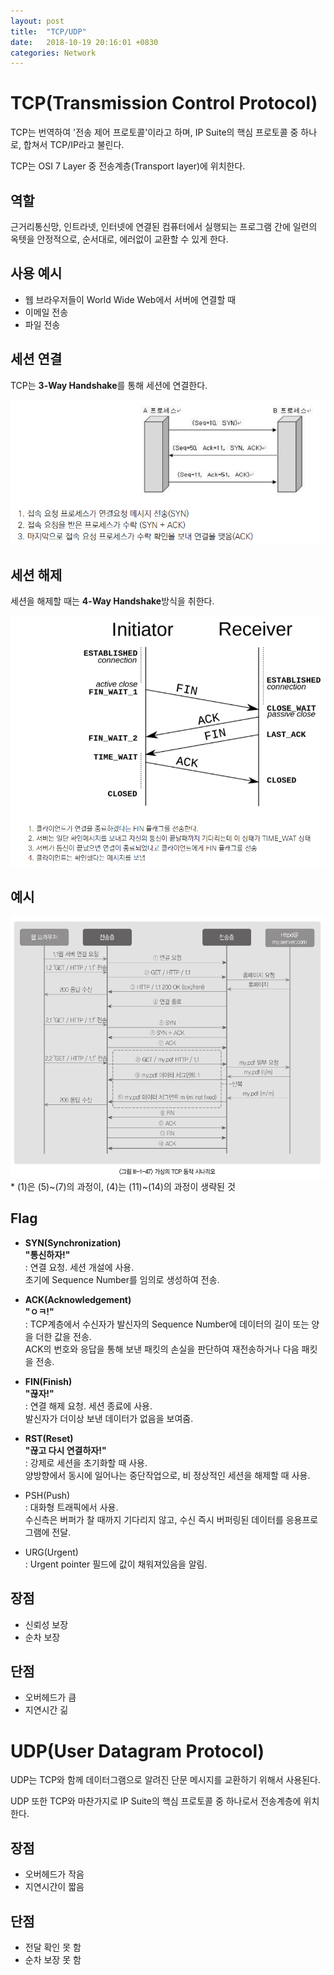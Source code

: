 ```yaml
---
layout: post
title:  "TCP/UDP"
date:   2018-10-19 20:16:01 +0830
categories: Network
---
```


# TCP(Transmission Control Protocol)
TCP는 번역하여 '전송 제어 프로토콜'이라고 하며, IP Suite의 핵심 프로토콜 중 하나로, 합쳐서 TCP/IP라고 불린다.

TCP는 OSI 7 Layer 중 전송계층(Transport layer)에 위치한다.

## 역할
근거리통신망, 인트라넷, 인터넷에 연결된 컴퓨터에서 실행되는 프로그램 간에 일련의 옥텟을 안정적으로, 순서대로, 에러없이 교환할 수 있게 한다.

## 사용 예시
- 웹 브라우저들이 World Wide Web에서 서버에 연결할 때
- 이메일 전송
- 파일 전송

## 세션 연결
TCP는 **3-Way Handshake**를 통해 세션에 연결한다.

![3-way_handshake](/assets/images/3-way_handshake.PNG)

## 세션 해제
세션을 해제할 때는 **4-Way Handshake**방식을 취한다.

![4-way_handshake](/assets/images/4-way_handshake.PNG)

## 예시
![handshake_example](/assets/images/handshake_example.PNG)
\* (1)은 (5)~(7)의 과정이, (4)는 (11)~(14)의 과정이 생략된 것
## Flag
- **SYN(Synchronization)**  
    **"통신하자!"**  
    : 연결 요청. 세션 개설에 사용.  
    초기에 Sequence Number를 임의로 생성하여 전송.

- **ACK(Acknowledgement)**  
    **"ㅇㅋ!"**  
    : TCP계층에서 수신자가 발신자의 Sequence Number에 데이터의 길이 또는 양을 더한 값을 전송.  
    ACK의 번호와 응답을 통해 보낸 패킷의 손실을 판단하여 재전송하거나 다음 패킷을 전송.

- **FIN(Finish)**  
    **"끊자!"**  
    : 연결 해제 요청. 세션 종료에 사용.  
    발신자가 더이상 보낸 데이터가 없음을 보여줌.

- **RST(Reset)**  
    **"끊고 다시 연결하자!"**  
    : 강제로 세션을 초기화할 때 사용.  
    양방향에서 동시에 일어나는 중단작업으로, 비 정상적인 세션을 해제할 때 사용.

- PSH(Push)  
    : 대화형 트래픽에서 사용.  
    수신측은 버퍼가 찰 때까지 기다리지 않고, 수신 즉시 버퍼링된 데이터를 응용프로그램에 전달.

- URG(Urgent)  
    : Urgent pointer 필드에 값이 채워져있음을 알림.

## 장점
- 신뢰성 보장
- 순차 보장
## 단점
- 오버헤드가 큼
- 지연시간 긺


# UDP(User Datagram Protocol)
UDP는 TCP와 함께 데이터그램으로 알려진 단문 메시지를 교환하기 위해서 사용된다.

UDP 또한 TCP와 마찬가지로 IP Suite의 핵심 프로토콜 중 하나로서 전송계층에 위치한다.

## 장점
- 오버헤드가 작음
- 지연시간이 짧음

## 단점
- 전달 확인 못 함
- 순차 보장 못 함
